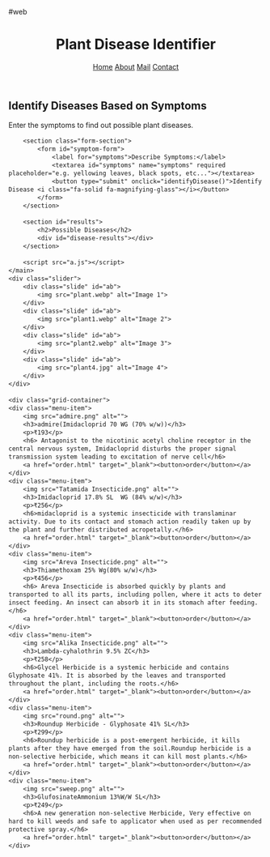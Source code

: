 #web
<!DOCTYPE html>
<html lang="en">
<head>
    <meta charset="UTF-8">
    <meta name="viewport" content="width=device-width, initial-scale=1.0">
    <link rel="stylesheet" href="style2.css">
    <link rel="stylesheet" href="https://cdnjs.cloudflare.com/ajax/libs/font-awesome/6.4.0/css/all.min.css">
    <link rel="stylesheet" href="https://cdnjs.cloudflare.com/ajax/libs/font-awesome/6.6.0/css/all.min.css" integrity="sha512-Kc323vGBEqzTmouAECnVceyQqyqdsSiqLQISBL29aUW4U/M7pSPA/gEUZQqv1cwx4OnYxTxve5UMg5GT6L4JJg==" crossorigin="anonymous" referrerpolicy="no-referrer" />
    <title>Plant Disease Identifier for Farmers</title>
    
</head>
<body id="Home">
    <header>
        <h1>Plant Disease Identifier <i class="fa-solid fa-seedling"></i></h1>
        <nav><a href="#Home"><i class="fa-solid fa-house"></i>Home</a>
            <a href="about.html"><i class="fa-solid fa-person"></i>About</a>
            <a href="mailto:nellaballib@gmail.com" target="_blank"><i class="fa-solid fa-envelope"></i>Mail</a>
            <a href="https://call.whatsapp.com/voice/XRxVM8L0BINveGovXNBpv3"><i class="fa-solid fa-phone"></i>Contact</a>
        </nav>
    </header>
    <main>
        <section class="info">
            <h2>Identify Diseases Based on Symptoms</h2>
            <p>Enter the symptoms to find out possible plant diseases.</p>
        </section>

        <section class="form-section">
            <form id="symptom-form">
                <label for="symptoms">Describe Symptoms:</label>
                <textarea id="symptoms" name="symptoms" required placeholder="e.g. yellowing leaves, black spots, etc..."></textarea>
                <button type="submit" onclick="identifyDisease()">Identify Disease <i class="fa-solid fa-magnifying-glass"></i></button>
            </form>
        </section>

        <section id="results">
            <h2>Possible Diseases</h2>
            <div id="disease-results"></div>
        </section>

        <script src="a.js"></script>
    </main>
    <div class="slider">
        <div class="slide" id="ab">
            <img src="plant.webp" alt="Image 1">
        </div>
        <div class="slide" id="ab">
            <img src="plant1.webp" alt="Image 2">
        </div>
        <div class="slide" id="ab">
            <img src="plant2.webp" alt="Image 3">
        </div>
        <div class="slide" id="ab">
            <img src="plant4.jpg" alt="Image 4">
        </div>
    </div>
    
    <div class="grid-container">
    <div class="menu-item">
        <img src="admire.png" alt="">
        <h3>admire(Imidacloprid 70 WG (70% w/w))</h3>
        <p>₹193</p>
        <h6> Antagonist to the nicotinic acetyl choline receptor in the central nervous system, Imidacloprid disturbs the proper signal transmission system leading to excitation of nerve cell</h6>
        <a href="order.html" target="_blank"><button>order</button></a>
    </div>
    <div class="menu-item">
        <img src="Tatamida Insecticide.png" alt="">
        <h3>Imidacloprid 17.8% SL  WG (84% w/w)</h3>
        <p>₹256</p>
        <h6>midacloprid is a systemic insecticide with translaminar activity. Due to its contact and stomach action readily taken up by the plant and further distributed acropetally.</h6>
        <a href="order.html" target="_blank"><button>order</button></a>
    </div>
    <div class="menu-item">
        <img src="Areva Insecticide.png" alt="">
        <h3>Thiamethoxam 25% Wg(80% w/w)</h3>
        <p>₹456</p>
        <h6> Areva Insecticide is absorbed quickly by plants and transported to all its parts, including pollen, where it acts to deter insect feeding. An insect can absorb it in its stomach after feeding.</h6>
        <a href="order.html" target="_blank"><button>order</button></a>
    </div>
    <div class="menu-item">
        <img src="Alika Insecticide.png" alt="">
        <h3>Lambda-cyhalothrin 9.5% ZC</h3>
        <p>₹258</p>
        <h6>Glycel Herbicide is a systemic herbicide and contains Glyphosate 41%. It is absorbed by the leaves and transported throughout the plant, including the roots.</h6>
        <a href="order.html" target="_blank"><button>order</button></a>
    </div>
    <div class="menu-item">
        <img src="round.png" alt="">
        <h3>Roundup Herbicide - Glyphosate 41% SL</h3>
        <p>₹299</p>
        <h6>Roundup herbicide is a post-emergent herbicide, it kills plants after they have emerged from the soil.Roundup herbicide is a non-selective herbicide, which means it can kill most plants.</h6>
        <a href="order.html" target="_blank"><button>order</button></a>
    </div>
    <div class="menu-item">
        <img src="sweep.png" alt="">
        <h3>GlufosinateAmmonium 13%W/W SL</h3>
        <p>₹249</p>
        <h6>A new generation non-selective Herbicide, Very effective on hard to kill weeds and safe to applicator when used as per recommended protective spray.</h6>
        <a href="order.html" target="_blank"><button>order</button></a>
    </div>
    
</div>
<footer>
<div class="fourth">
    <div class="social-icons">
        <a href="https://www.facebook.com/Bhargav.8978491984" target="_blank" >
            <i id="facebook" class="fab fa-facebook social-icon"></i>
        </a>
        <a href="https://www.instagram.com/nellaballibharghavreddy/" target="_blank" >
            <i id="instagram" class="fab fa-instagram social-icon"></i>
        </a>
        <a href="https://x.com/BNellaball50262" target="_blank" >
            <i id="twitter" class="fab fa-twitter social-icon"></i>
        </a>
        <a href="https://www.linkedin.com/in/bhargavreddynellballi/" target="_blank" >
            <i id="linkedin" class="fab fa-linkedin social-icon"></i>
        </a>
        <a href="https://github.com/bhargav032007" target="_blank" >
            <i id="github" class="fab fa-github social-icon"></i>
        </a>
    </div>
</footer>
</body>
</html>
